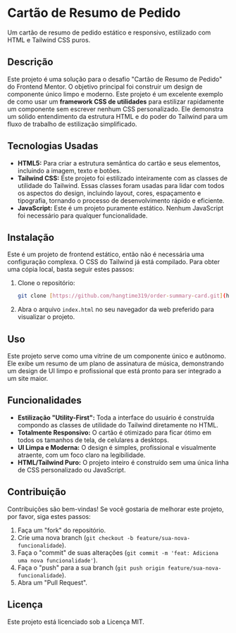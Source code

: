 # Cartão de Resumo de Pedido

Um cartão de resumo de pedido estático e responsivo, estilizado com HTML e Tailwind CSS puros.

## Descrição

Este projeto é uma solução para o desafio "Cartão de Resumo de Pedido" do Frontend Mentor. O objetivo principal foi construir um design de componente único limpo e moderno. Este projeto é um excelente exemplo de como usar um **framework CSS de utilidades** para estilizar rapidamente um componente sem escrever nenhum CSS personalizado. Ele demonstra um sólido entendimento da estrutura HTML e do poder do Tailwind para um fluxo de trabalho de estilização simplificado.

## Tecnologias Usadas

* **HTML5:** Para criar a estrutura semântica do cartão e seus elementos, incluindo a imagem, texto e botões.
* **Tailwind CSS:** Este projeto foi estilizado inteiramente com as classes de utilidade do Tailwind. Essas classes foram usadas para lidar com todos os aspectos do design, incluindo layout, cores, espaçamento e tipografia, tornando o processo de desenvolvimento rápido e eficiente.
* **JavaScript:** Este é um projeto puramente estático. Nenhum JavaScript foi necessário para qualquer funcionalidade.

## Instalação

Este é um projeto de frontend estático, então não é necessária uma configuração complexa. O CSS do Tailwind já está compilado. Para obter uma cópia local, basta seguir estes passos:

1.  Clone o repositório:
    ```bash
    git clone [https://github.com/hangtime319/order-summary-card.git](https://github.com/hangtime319/order-summary-card.git)
    ```
2.  Abra o arquivo `index.html` no seu navegador da web preferido para visualizar o projeto.

## Uso

Este projeto serve como uma vitrine de um componente único e autônomo. Ele exibe um resumo de um plano de assinatura de música, demonstrando um design de UI limpo e profissional que está pronto para ser integrado a um site maior.

## Funcionalidades

* **Estilização "Utility-First":** Toda a interface do usuário é construída compondo as classes de utilidade do Tailwind diretamente no HTML.
* **Totalmente Responsivo:** O cartão é otimizado para ficar ótimo em todos os tamanhos de tela, de celulares a desktops.
* **UI Limpa e Moderna:** O design é simples, profissional e visualmente atraente, com um foco claro na legibilidade.
* **HTML/Tailwind Puro:** O projeto inteiro é construído sem uma única linha de CSS personalizado ou JavaScript.

## Contribuição

Contribuições são bem-vindas! Se você gostaria de melhorar este projeto, por favor, siga estes passos:

1.  Faça um "fork" do repositório.
2.  Crie uma nova branch (`git checkout -b feature/sua-nova-funcionalidade`).
3.  Faça o "commit" de suas alterações (`git commit -m 'feat: Adiciona uma nova funcionalidade'`).
4.  Faça o "push" para a sua branch (`git push origin feature/sua-nova-funcionalidade`).
5.  Abra um "Pull Request".

## Licença

Este projeto está licenciado sob a Licença MIT.
